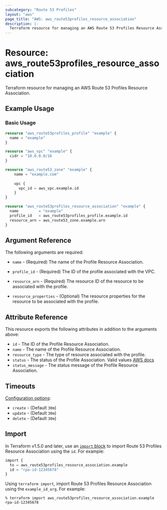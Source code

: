```yaml
---
subcategory: "Route 53 Profiles"
layout: "aws"
page_title: "AWS: aws_route53profiles_resource_association"
description: |-
  Terraform resource for managing an AWS Route 53 Profiles Resource Association.
---
```


# Resource: aws_route53profiles_resource_association

Terraform resource for managing an AWS Route 53 Profiles Resource Association.

## Example Usage

### Basic Usage

```terraform
resource "aws_route53profiles_profile" "example" {
  name = "example"
}

resource "aws_vpc" "example" {
  cidr = "10.0.0.0/16
}

resource "aws_route53_zone" "example" {
	name = "example.com"
  
	vpc {
	  vpc_id = aws_vpc.example.id
	}
}

resource "aws_route53profiles_resource_association" "example" {
  name         = "example"
  profile_id   = aws_route53profiles_profile.example.id
  resource_arn = aws_route53_zone.example.arn
}
```

## Argument Reference

The following arguments are required:

* `name` - (Required) The name of the Profile Resource Association.

* `profile_id` - (Required) The ID of the profile associated with the VPC.

* `resource_arn` - (Required) The resource ID of the resource to be associated with the profile.

* `resource_properties` - (Optional) The resource properties for the resource to be associated with the profile.

## Attribute Reference

This resource exports the following attributes in addition to the arguments above:

* `id` - The ID of the Profile Resource Association.
* `name` - The name of the Profile Resource Association.
* `resource_type` - The type of resource associated with the profile.
* `status` - The status of the Profile Association. Valid values [AWS docs](https://docs.aws.amazon.com/Route53/latest/APIReference/API_route53profiles_Profile.html)
* `status_message` - The status message of the Profile Resource Association.

## Timeouts

[Configuration options](https://developer.hashicorp.com/terraform/language/resources/syntax#operation-timeouts):

* `create` - (Default `30m`)
* `update` - (Default `30m`)
* `delete` - (Default `30m`)

## Import

In Terraform v1.5.0 and later, use an [`import` block](https://developer.hashicorp.com/terraform/language/import) to import Route 53 Profiles Resource Association using the `id`. For example:

```terraform
import {
  to = aws_route53profiles_resource_association.example
  id = "rpa-id-12345678"
}
```

Using `terraform import`, import Route 53 Profiles Resource Association using the `example_id_arg`. For example:

```console
% terraform import aws_route53profiles_resource_association.example rpa-id-12345678
```
